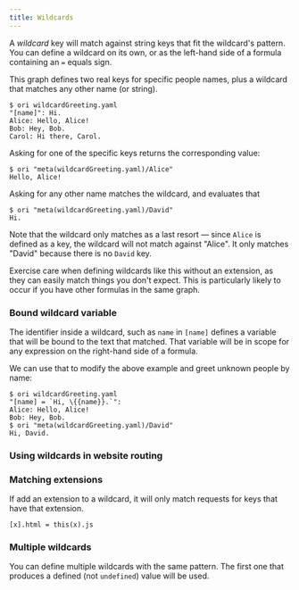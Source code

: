 ```yaml
---
title: Wildcards
---
```


A _wildcard_ key will match against string keys that fit the wildcard's pattern. You can define a wildcard on its own, or as the left-hand side of a formula containing an `=` equals sign.

This graph defines two real keys for specific people names, plus a wildcard that matches any other name (or string).

```console
$ ori wildcardGreeting.yaml
"[name]": Hi.
Alice: Hello, Alice!
Bob: Hey, Bob.
Carol: Hi there, Carol.
```

Asking for one of the specific keys returns the corresponding value:

```console
$ ori "meta(wildcardGreeting.yaml)/Alice"
Hello, Alice!
```

Asking for any other name matches the wildcard, and evaluates that

```console
$ ori "meta(wildcardGreeting.yaml)/David"
Hi.
```

Note that the wildcard only matches as a last resort — since `Alice` is defined as a key, the wildcard will not match against "Alice". It only matches "David" because there is no `David` key.

Exercise care when defining wildcards like this without an extension, as they can easily match things you don't expect. This is particularly likely to occur if you have other formulas in the same graph.

### Bound wildcard variable

The identifier inside a wildcard, such as `name` in `[name]` defines a variable that will be bound to the text that matched. That variable will be in scope for any expression on the right-hand side of a formula.

We can use that to modify the above example and greet unknown people by name:

```console
$ ori wildcardGreeting.yaml
"[name] = `Hi, \{{name}}.`":
Alice: Hello, Alice!
Bob: Hey, Bob.
$ ori "meta(wildcardGreeting.yaml)/David"
Hi, David.
```

### Using wildcards in website routing

### Matching extensions

If add an extension to a wildcard, it will only match requests for keys that have that extension.

```console
[x].html = this(x).js
```

### Multiple wildcards

You can define multiple wildcards with the same pattern. The first one that produces a defined (not `undefined`) value will be used.
